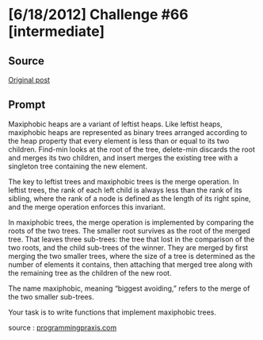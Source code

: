 # [6/18/2012] Challenge #66 [intermediate]

## Source

[Original post](https://old.reddit.com/r/dailyprogrammer/comments/v89by/6182012_challenge_66_intermediate/)

## Prompt

Maxiphobic heaps are a variant of leftist heaps. Like leftist heaps, maxiphobic heaps are represented as binary trees arranged according to the heap property that every element is less than or equal to its two children. Find-min looks at the root of the tree, delete-min discards the root and merges its two children, and insert merges the existing tree with a singleton tree containing the new element.

The key to leftist trees and maxiphobic trees is the merge operation. In leftist trees, the rank of each left child is always less than the rank of its sibling, where the rank of a node is defined as the length of its right spine, and the merge operation enforces this invariant.

In maxiphobic trees, the merge operation is implemented by comparing the roots of the two trees. The smaller root survives as the root of the merged tree. That leaves three sub-trees: the tree that lost in the comparison of the two roots, and the child sub-trees of the winner. They are merged by first merging the two smaller trees, where the size of a tree is determined as the number of elements it contains, then attaching that merged tree along with the remaining tree as the children of the new root.

The name maxiphobic, meaning “biggest avoiding,” refers to the merge of the two smaller sub-trees.


Your task is to write functions that implement maxiphobic trees.

source : [programmingpraxis.com](http://programmingpraxis.com/2010/09/28/maxiphobic-heaps/)
